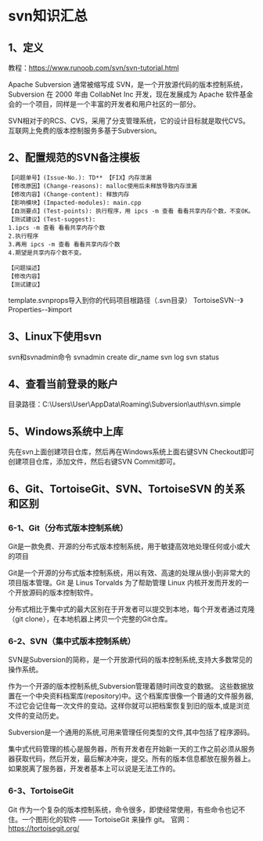# svn知识汇总

## 1、定义
教程：https://www.runoob.com/svn/svn-tutorial.html

Apache Subversion 通常被缩写成 SVN，是一个开放源代码的版本控制系统，Subversion 在 2000 年由 CollabNet Inc 开发，现在发展成为 Apache 软件基金会的一个项目，同样是一个丰富的开发者和用户社区的一部分。

SVN相对于的RCS、CVS，采用了分支管理系统，它的设计目标就是取代CVS。互联网上免费的版本控制服务多基于Subversion。

## 2、配置规范的SVN备注模板
```
【问题单号】(Issue-No.): TD** 【FIX】内存泄漏
【修改原因】(Change-reasons): malloc使用后未释放导致内存泄漏
【修改内容】(Change-content): 释放内存
【影响模块】(Impacted-modules): main.cpp
【自测要点】(Test-points): 执行程序，用 ipcs -m 查看 看看共享内存个数，不变OK。
【测试建议】(Test-suggest): 
1.ipcs -m 查看 看看共享内存个数
2.执行程序
3.再用 ipcs -m 查看 看看共享内存个数
4.期望是共享内存个数不变。

【问题描述】
【修改内容】 
【测试建议】
```
template.svnprops导入到你的代码项目根路径（.svn目录）
TortoiseSVN--》Properties--》import

## 3、Linux下使用svn
svn和svnadmin命令
svnadmin create dir_name
svn log
svn status

## 4、查看当前登录的账户
目录路径：C:\Users\User\AppData\Roaming\Subversion\auth\svn.simple

## 5、Windows系统中上库
先在svn上面创建项目仓库，然后再在Windows系统上面右键SVN Checkout即可创建项目仓库，添加文件，然后右键SVN Commit即可。

## 6、Git、TortoiseGit、SVN、TortoiseSVN 的关系和区别

### 6-1、Git（分布式版本控制系统）
Git是一款免费、开源的分布式版本控制系统，用于敏捷高效地处理任何或小或大的项目

Git是一个开源的分布式版本控制系统，用以有效、高速的处理从很小到非常大的项目版本管理。Git 是 Linus Torvalds 为了帮助管理 Linux 内核开发而开发的一个开放源码的版本控制软件。

分布式相比于集中式的最大区别在于开发者可以提交到本地，每个开发者通过克隆（git clone），在本地机器上拷贝一个完整的Git仓库。

### 6-2、SVN（集中式版本控制系统）
SVN是Subversion的简称，是一个开放源代码的版本控制系统,支持大多数常见的操作系统。

作为一个开源的版本控制系统,Subversion管理着随时间改变的数据。
这些数据放置在一个中央资料档案库(repository)中。这个档案库很像一个普通的文件服务器,不过它会记住每一次文件的变动。这样你就可以把档案恢复到旧的版本,或是浏览文件的变动历史。

Subversion是一个通用的系统,可用来管理任何类型的文件,其中包括了程序源码。

集中式代码管理的核心是服务器，所有开发者在开始新一天的工作之前必须从服务器获取代码，然后开发，最后解决冲突，提交。所有的版本信息都放在服务器上。如果脱离了服务器，开发者基本上可以说是无法工作的。

### 6-3、TortoiseGit
Git 作为一个复杂的版本控制系统，命令很多，即使经常使用，有些命令也记不住。一个图形化的软件 —— TortoiseGit 来操作 git。
官网：https://tortoisegit.org/




